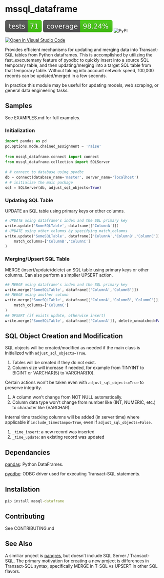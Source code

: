 # mssql_dataframe

![Tests Status](./reports/tests.svg?dummy=8484744)
![Coverage Status](./reports/coverage.svg?dummy=8484744)
![PyPI](https://img.shields.io/pypi/v/mssql_dataframe)

[![Open in Visual Studio Code](https://open.vscode.dev/badges/open-in-vscode.svg)](https://open.vscode.dev/jwcook23/mssql_dataframe)

Provides efficient mechanisms for updating and merging data into Transact-SQL tables from Python dataframes. This is accomplished by utilizing the fast_executemany feature of pyodbc to quickly insert into a source SQL temporary table, and then updating/merging into a target SQL table from that temporary table. Without taking into account network speed, 100,000 records can be updated/merged in a few seconds.

In practice this module may be useful for updating models, web scraping, or general data engineering tasks.

## Samples

See EXAMPLES.md for full examples.

### Initialization

``` python
import pandas as pd
pd.options.mode.chained_assignment = 'raise'

from mssql_dataframe.connect import connect
from mssql_dataframe.collection import SQLServer

# # connect to database using pyodbc
db = connect(database_name='master', server_name='localhost')
# # initialize the main package
sql = SQLServer(db, adjust_sql_objects=True)
```

### Updating SQL Table

UPDATE an SQL table using primary keys or other columns.

``` python
# UPDATE using dataframe's index and the SQL primary key
write.update('SomeSQLTable', dataframe[['ColumnA']])
# UPDATE using other columns by specifying match_columns
write.update('SomeSQLTable', dataframe[['ColumnA','ColumnB','ColumnC']], 
    match_columns=['ColumnB','ColumnC']
)
```

### Merging/Upsert SQL Table

MERGE (insert/update/delete) an SQL table using primary keys or other columns. Can also perform a simplier UPSERT action.

```python
## MERGE using dataframe's index and the SQL primary key
write.merge('SomeSQLTable', dataframe[['ColumnA','ColumnB']])
## MERGE using another column
write.merge('SomeSQLTable', dataframe[['ColumnA','ColumnB','ColumnC']], 
    match_columns=['ColumnC']
)
## UPSERT (if exists update, otherwise insert)
write.merge('SomeSQLTable', dataframe[['ColumnA']], delete_unmatched=False)
```

## SQL Object Creation and Modification

SQL objects will be created/modified as needed if the main class is initialized with `adjust_sql_objects=True`.

1. Tables will be created if they do not exist.
2. Column size will increase if needed, for example from TINYINT to BIGINT or VARCHAR(5) to VARCHAR(10).

Certain actions won't be taken even with `adjust_sql_objects=True` to preserve integrity.

1. A column won't change from NOT NULL automatically.
2. Column data type won't change from number like (INT, NUMERIC, etc.) to character like (VARCHAR).

Internal time tracking columns will be added (in server time) where applicable if `include_timestamps=True`, even if `adjust_sql_objects=False`.

1. `_time_insert`: a new record was inserted
2. `_time_update`: an existing record was updated

## Dependancies

[pandas](https://pandas.pydata.org/): Python DataFrames.

[pyodbc](https://docs.microsoft.com/en-us/sql/connect/python/pyodbc/python-sql-driver-pyodbc?view=sql-server-ver15): ODBC driver used for executing Transact-SQL statements.

## Installation

```cmd
pip install mssql-dataframe
```

## Contributing

See CONTRIBUTING.md

## See Also

A similiar project is [pangres](https://github.com/ThibTrip/pangres), but doesn't include SQL Server / Transact-SQL. The primary motivation for creating a new project is differences in Transact-SQL syntax, specifically MERGE in T-SQL vs UPSERT in other SQL flavors.
